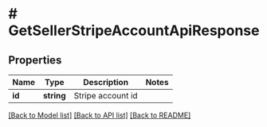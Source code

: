 # # GetSellerStripeAccountApiResponse

## Properties

Name | Type | Description | Notes
------------ | ------------- | ------------- | -------------
**id** | **string** | Stripe account id |

[[Back to Model list]](../../README.md#models) [[Back to API list]](../../README.md#endpoints) [[Back to README]](../../README.md)
